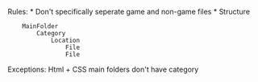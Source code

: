 
        
Rules:
    * Don't specifically seperate game and non-game files
    * Structure

        MainFolder
            Category
                Location
                    File
                    File


Exceptions:
    Html + CSS main folders don't have category